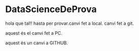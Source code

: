 # DataScienceDeProva
hola que tal!!
hasta per provar.canvi fet a local. 
canvi fet a git. 


aquest és el canvi fet a PC. 

aquest és un canvi a GITHUB. 
